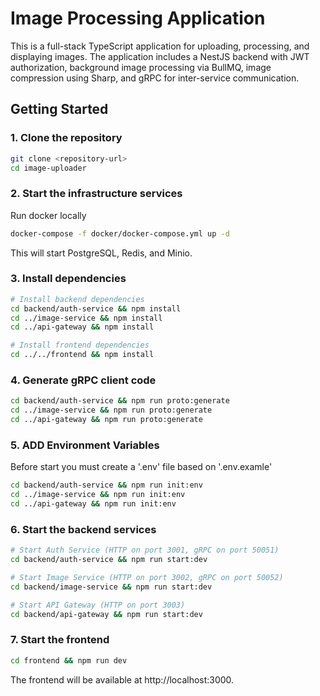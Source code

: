 # Image Processing Application

This is a full-stack TypeScript application for uploading, processing, and displaying images. The application includes a NestJS backend with JWT authorization, background image processing via BullMQ, image compression using Sharp, and gRPC for inter-service communication.

## Getting Started

### 1. Clone the repository

```bash
git clone <repository-url>
cd image-uploader
```

### 2. Start the infrastructure services
Run docker locally

```bash
docker-compose -f docker/docker-compose.yml up -d
```

This will start PostgreSQL, Redis, and Minio.

### 3. Install dependencies

```bash
# Install backend dependencies
cd backend/auth-service && npm install
cd ../image-service && npm install
cd ../api-gateway && npm install

# Install frontend dependencies
cd ../../frontend && npm install
```

### 4. Generate gRPC client code

```bash
cd backend/auth-service && npm run proto:generate
cd ../image-service && npm run proto:generate
cd ../api-gateway && npm run proto:generate
```
 ### 5. ADD Environment Variables
Before start you must create a '.env' file based on '.env.examle'

 ```bash
cd backend/auth-service && npm run init:env
cd ../image-service && npm run init:env
cd ../api-gateway && npm run init:env
```

### 6. Start the backend services

```bash
# Start Auth Service (HTTP on port 3001, gRPC on port 50051)
cd backend/auth-service && npm run start:dev

# Start Image Service (HTTP on port 3002, gRPC on port 50052)
cd backend/image-service && npm run start:dev

# Start API Gateway (HTTP on port 3003)
cd backend/api-gateway && npm run start:dev
```

### 7. Start the frontend

```bash
cd frontend && npm run dev
```

The frontend will be available at http://localhost:3000.
